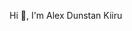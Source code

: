 Hi 👋, I'm Alex Dunstan Kiiru

<!---
Dunstankiiru/Dunstankiiru is a ✨ special ✨ repository because its `README.md` (this file) appears on your GitHub profile.
You can click the Preview link to take a look at your changes.
--->
